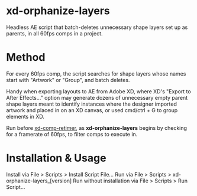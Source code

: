 # xd-orphanize-layers
Headless AE script that batch-deletes unnecessary shape layers set up as parents, in all 60fps comps in a project.

# Method
For every 60fps comp, the script searches for shape layers whose names start with "Artwork" or "Group", and batch deletes.

Handy when exporting layouts to AE from Adobe XD, where XD's "Export to After Effects..." option may generate dozens of unnecessary empty parent shape layers meant to identify instances where the designer imported artwork and placed in on an XD canvas, or used cmd/ctrl + G to group elements in XD.

Run before [xd-comp-retimer](https://github.com/davemh/xd-comp-retimer), as **xd-orphanize-layers** begins by checking for a framerate of 60fps, to filter comps to execute in.

# Installation & Usage

Install via File > Scripts > Install Script File...
Run via File > Scripts > xd-orphanize-layers_[version]
Run without installation via File > Scripts > Run Script...
